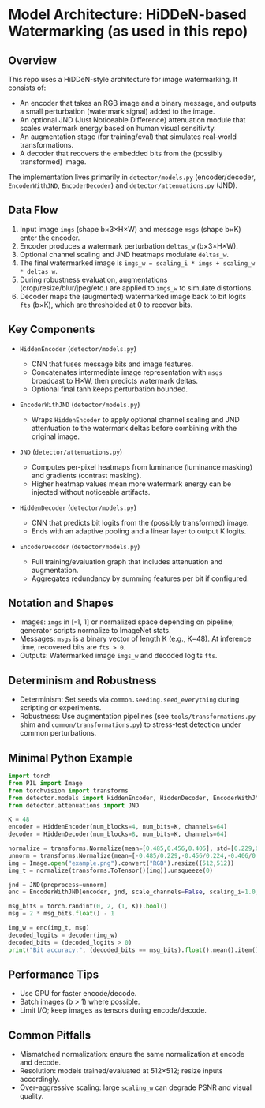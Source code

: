 # Model Architecture: HiDDeN-based Watermarking (as used in this repo)

## Overview
This repo uses a HiDDeN-style architecture for image watermarking. It consists of:
- An encoder that takes an RGB image and a binary message, and outputs a small perturbation (watermark signal) added to the image.
- An optional JND (Just Noticeable Difference) attenuation module that scales watermark energy based on human visual sensitivity.
- An augmentation stage (for training/eval) that simulates real-world transformations.
- A decoder that recovers the embedded bits from the (possibly transformed) image.

The implementation lives primarily in `detector/models.py` (encoder/decoder, `EncoderWithJND`, `EncoderDecoder`) and `detector/attenuations.py` (JND).

## Data Flow
1. Input image `imgs` (shape b×3×H×W) and message `msgs` (shape b×K) enter the encoder.
2. Encoder produces a watermark perturbation `deltas_w` (b×3×H×W).
3. Optional channel scaling and JND heatmaps modulate `deltas_w`.
4. The final watermarked image is `imgs_w = scaling_i * imgs + scaling_w * deltas_w`.
5. During robustness evaluation, augmentations (crop/resize/blur/jpeg/etc.) are applied to `imgs_w` to simulate distortions.
6. Decoder maps the (augmented) watermarked image back to bit logits `fts` (b×K), which are thresholded at 0 to recover bits.

## Key Components
- `HiddenEncoder` (`detector/models.py`)
  - CNN that fuses message bits and image features.
  - Concatenates intermediate image representation with `msgs` broadcast to H×W, then predicts watermark deltas.
  - Optional final tanh keeps perturbation bounded.

- `EncoderWithJND` (`detector/models.py`)
  - Wraps `HiddenEncoder` to apply optional channel scaling and JND attentuation to the watermark deltas before combining with the original image.

- `JND` (`detector/attenuations.py`)
  - Computes per-pixel heatmaps from luminance (luminance masking) and gradients (contrast masking).
  - Higher heatmap values mean more watermark energy can be injected without noticeable artifacts.

- `HiddenDecoder` (`detector/models.py`)
  - CNN that predicts bit logits from the (possibly transformed) image.
  - Ends with an adaptive pooling and a linear layer to output K logits.

- `EncoderDecoder` (`detector/models.py`)
  - Full training/evaluation graph that includes attenuation and augmentation.
  - Aggregates redundancy by summing features per bit if configured.

## Notation and Shapes
- Images: `imgs` in [-1, 1] or normalized space depending on pipeline; generator scripts normalize to ImageNet stats.
- Messages: `msgs` is a binary vector of length K (e.g., K=48). At inference time, recovered bits are `fts > 0`.
- Outputs: Watermarked image `imgs_w` and decoded logits `fts`.

## Determinism and Robustness
- Determinism: Set seeds via `common.seeding.seed_everything` during scripting or experiments.
- Robustness: Use augmentation pipelines (see `tools/transformations.py` shim and `common/transformations.py`) to stress-test detection under common perturbations.

## Minimal Python Example
```python
import torch
from PIL import Image
from torchvision import transforms
from detector.models import HiddenEncoder, HiddenDecoder, EncoderWithJND
from detector.attenuations import JND

K = 48
encoder = HiddenEncoder(num_blocks=4, num_bits=K, channels=64)
decoder = HiddenDecoder(num_blocks=8, num_bits=K, channels=64)

normalize = transforms.Normalize(mean=[0.485,0.456,0.406], std=[0.229,0.224,0.225])
unnorm = transforms.Normalize(mean=[-0.485/0.229,-0.456/0.224,-0.406/0.225], std=[1/0.229,1/0.224,1/0.225])
img = Image.open("example.png").convert("RGB").resize((512,512))
img_t = normalize(transforms.ToTensor()(img)).unsqueeze(0)

jnd = JND(preprocess=unnorm)
enc = EncoderWithJND(encoder, jnd, scale_channels=False, scaling_i=1.0, scaling_w=1.5)

msg_bits = torch.randint(0, 2, (1, K)).bool()
msg = 2 * msg_bits.float() - 1

img_w = enc(img_t, msg)
decoded_logits = decoder(img_w)
decoded_bits = (decoded_logits > 0)
print("Bit accuracy:", (decoded_bits == msg_bits).float().mean().item())
```

## Performance Tips
- Use GPU for faster encode/decode.
- Batch images (b > 1) where possible.
- Limit I/O; keep images as tensors during encode/decode.

## Common Pitfalls
- Mismatched normalization: ensure the same normalization at encode and decode.
- Resolution: models trained/evaluated at 512×512; resize inputs accordingly.
- Over-aggressive scaling: large `scaling_w` can degrade PSNR and visual quality.
